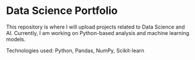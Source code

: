 # Data Science Portfolio

This repository is where I will upload projects related to Data Science and AI. 
Currently, I am working on Python-based analysis and machine learning models.

Technologies used: Python, Pandas, NumPy, Scikit-learn
